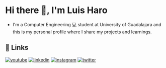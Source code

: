 # Hi there 👋, I'm Luis Haro 
- I'm a Computer Engineering 💻 student at University of Guadalajara and this is my personal profile where I share my projects and learnings.

## 🔗 Links
[![youtube](https://img.shields.io/badge/YouTube-red?style=for-the-badge&logo=youtube&logoColor=white)](https://www.youtube.com/@JOSELUISHARODIAZ)
[![linkedin](https://img.shields.io/badge/linkedin-0A66C2?style=for-the-badge&logo=linkedin&logoColor=white)](https://www.linkedin.com/in/jose-luis-haro-diaz/)
[![instagram](https://img.shields.io/badge/Instagram-E4405F?style=for-the-badge&logo=instagram&logoColor=white)](https://www.instagram.com/joseluis_hd_/)
[![twitter](https://img.shields.io/badge/twitter-1DA1F2?style=for-the-badge&logo=twitter&logoColor=white)](https://twitter.com/joseluis_hd_)
